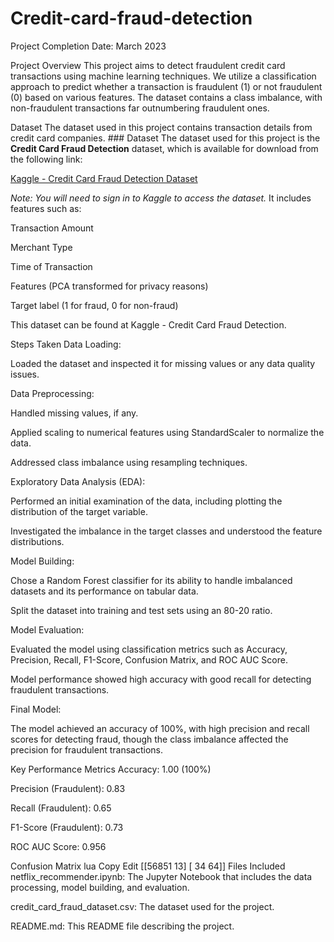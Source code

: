# Credit-card-fraud-detection

Project Completion Date: March 2023

Project Overview
This project aims to detect fraudulent credit card transactions using machine learning techniques. We utilize a classification approach to predict whether a transaction is fraudulent (1) or not fraudulent (0) based on various features. The dataset contains a class imbalance, with non-fraudulent transactions far outnumbering fraudulent ones.

Dataset
The dataset used in this project contains transaction details from credit card companies. ### Dataset
The dataset used for this project is the **Credit Card Fraud Detection** dataset, which is available for download from the following link:

[Kaggle - Credit Card Fraud Detection Dataset](https://www.kaggle.com/datasets/mlg-ulb/creditcardfraud)

*Note: You will need to sign in to Kaggle to access the dataset.*
 It includes features such as:

Transaction Amount

Merchant Type

Time of Transaction

Features (PCA transformed for privacy reasons)

Target label (1 for fraud, 0 for non-fraud)

This dataset can be found at Kaggle - Credit Card Fraud Detection.

Steps Taken
Data Loading:

Loaded the dataset and inspected it for missing values or any data quality issues.

Data Preprocessing:

Handled missing values, if any.

Applied scaling to numerical features using StandardScaler to normalize the data.

Addressed class imbalance using resampling techniques.

Exploratory Data Analysis (EDA):

Performed an initial examination of the data, including plotting the distribution of the target variable.

Investigated the imbalance in the target classes and understood the feature distributions.

Model Building:

Chose a Random Forest classifier for its ability to handle imbalanced datasets and its performance on tabular data.

Split the dataset into training and test sets using an 80-20 ratio.

Model Evaluation:

Evaluated the model using classification metrics such as Accuracy, Precision, Recall, F1-Score, Confusion Matrix, and ROC AUC Score.

Model performance showed high accuracy with good recall for detecting fraudulent transactions.

Final Model:

The model achieved an accuracy of 100%, with high precision and recall scores for detecting fraud, though the class imbalance affected the precision for fraudulent transactions.

Key Performance Metrics
Accuracy: 1.00 (100%)

Precision (Fraudulent): 0.83

Recall (Fraudulent): 0.65

F1-Score (Fraudulent): 0.73

ROC AUC Score: 0.956

Confusion Matrix
lua
Copy
Edit
[[56851    13]
 [   34    64]]
Files Included
netflix_recommender.ipynb: The Jupyter Notebook that includes the data processing, model building, and evaluation.

credit_card_fraud_dataset.csv: The dataset used for the project.

README.md: This README file describing the project.
